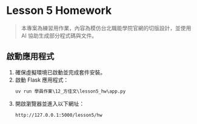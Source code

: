 # Lesson 5 Homework

> 本專案為練習用作業，內容為模仿台北職能學院官網的切版設計，並使用 AI 協助生成部分程式碼與文件。

## 啟動應用程式
1. 確保虛擬環境已啟動並完成套件安裝。
2. 啟動 Flask 應用程式：
   ```cmd
   uv run 學員作業\12_方佳文\lesson5_hw\app.py
   ```
3. 開啟瀏覽器並進入以下網址：
   ```
   http://127.0.0.1:5000/lesson5/hw
   ```